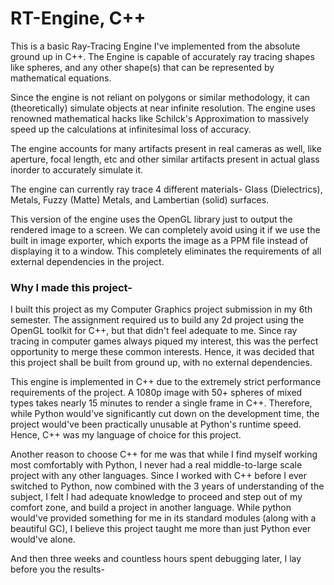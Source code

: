 # RT-Engine, C++

This is a basic Ray-Tracing Engine I've implemented from the absolute ground up in C++.
The Engine is capable of accurately ray tracing shapes like spheres, and any other shape(s) that can be represented by mathematical equations.

Since the engine is not reliant on polygons or similar methodology, it can (theoretically) simulate objects at near infinite resolution.
The engine uses renowned mathematical hacks like Schilck's Approximation to massively speed up the calculations at infinitesimal loss of accuracy.

The engine accounts for many artifacts present in real cameras as well, like aperture, focal length, etc and other similar artifacts present in actual glass inorder to accurately simulate it.

The engine can currently ray trace 4 different materials-
Glass (Dielectrics), Metals, Fuzzy (Matte) Metals, and Lambertian (solid) surfaces.

This version of the engine uses the OpenGL library just to output the rendered image to a screen. We can completely avoid using it if we use the built in image exporter, which exports the image as a PPM file instead of displaying it to a window. This completely eliminates the requirements of all external dependencies in the project.

### Why I made this project-
I built this project as my Computer Graphics project submission in my 6th semester. The assignment required us to build any 2d project using the OpenGL toolkit for C++, but that didn't feel adequate to me.
Since ray tracing in computer games always piqued my interest, this was the perfect opportunity to merge these common interests. Hence, it was decided that this project shall be built from ground up, with no external dependencies.

This engine is implemented in C++ due to the extremely strict performance requirements of the project. A 1080p image with 50+ spheres of mixed types takes nearly 15 minutes to render a single frame in C++.
Therefore, while Python would've significantly cut down on the development time, the project would've been practically unusable at Python's runtime speed.
Hence, C++ was my language of choice for this project.

Another reason to choose C++ for me was that while I find myself working most comfortably with Python, I never had a real middle-to-large scale project with any other languages.
Since I worked with C++ before I ever switched to Python, now combined with the 3 years of understanding of the subject, I felt I had adequate knowledge to proceed and step out of my comfort zone, and build a project in another language.
While python would've provided something for me in its standard modules (along with a beautiful GC), I believe this project taught me more than just Python ever would've alone.

And then three weeks and countless hours spent debugging later, I lay before you the results-
